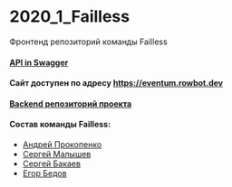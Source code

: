 # 2020_1_Failless
Фронтенд репозиторий команды Failless


#### [API in Swagger](https://github.com/go-park-mail-ru/2020_1_Failless/blob/bugfix/api/server/swagger.yml)
#### Сайт доступен по адресу https://eventum.rowbot.dev
#### [Backend репозиторий проекта](https://github.com/go-park-mail-ru/2020_1_Failless)


#### Состав команды Failless:
* [Андрей Прокопенко](https://github.com/orgs/Failless/people/rowbotman)
* [Сергей Малышев](https://github.com/orgs/Failless/people/almashell)
* [Сергей Бакаев](https://github.com/orgs/Failless/people/Serjio2888)
* [Егор Бедов](https://github.com/orgs/Failless/people/EgorBedov)
